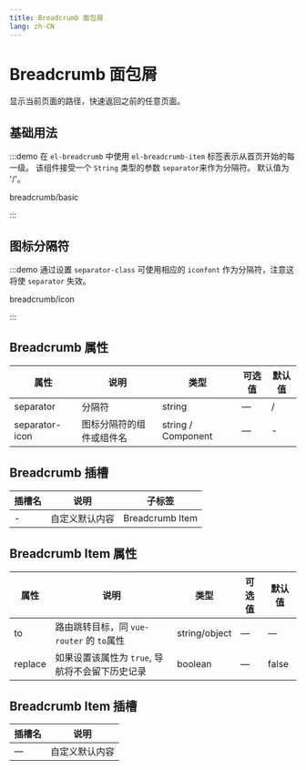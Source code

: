 ```yaml
---
title: Breadcrumb 面包屑
lang: zh-CN
---
```


# Breadcrumb 面包屑

显示当前页面的路径，快速返回之前的任意页面。

## 基础用法

:::demo 在 `el-breadcrumb` 中使用 `el-breadcrumb-item` 标签表示从首页开始的每一级。 该组件接受一个 `String` 类型的参数 `separator`来作为分隔符。 默认值为 '/'。

breadcrumb/basic

:::

## 图标分隔符

:::demo 通过设置 `separator-class` 可使用相应的 `iconfont` 作为分隔符，注意这将使 `separator` 失效。

breadcrumb/icon

:::

## Breadcrumb 属性

| 属性             | 说明           | 类型                 | 可选值 | 默认值 |
| -------------- | ------------ | ------------------ | --- | --- |
| separator      | 分隔符          | string             | —   | /   |
| separator-icon | 图标分隔符的组件或组件名 | string / Component | —   | -   |

## Breadcrumb 插槽

| 插槽名 | 说明      | 子标签             |
| --- | ------- | --------------- |
| -   | 自定义默认内容 | Breadcrumb Item |

## Breadcrumb Item 属性

| 属性      | 说明                             | 类型            | 可选值 | 默认值   |
| ------- | ------------------------------ | ------------- | --- | ----- |
| to      | 路由跳转目标，同 `vue-router` 的 `to`属性 | string/object | —   | —     |
| replace | 如果设置该属性为 `true`, 导航将不会留下历史记录   | boolean       | —   | false |

## Breadcrumb Item 插槽

| 插槽名 | 说明      |
| --- | ------- |
| —   | 自定义默认内容 |

